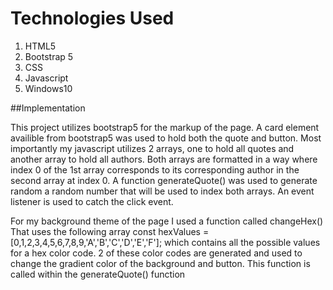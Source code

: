 # Technologies Used

1. HTML5
2. Bootstrap 5
3. CSS
4. Javascript
5. Windows10

##Implementation

This project utilizes bootstrap5 for the markup of the page. A card element availible from bootstrap5 was used to hold both the quote and button. Most importantly my javascript utilizes 2 arrays, one to hold all quotes and another array to hold all authors. Both arrays are formatted in a way where index 0 of the 1st array corresponds to its corresponding author in the second array at index 0. A function generateQuote() was used to generate random a random number that will be used to index both arrays. An event listener is used to catch the click event.

For my background theme of the page I used a function called
  changeHex()
That uses the following array
  const hexValues = [0,1,2,3,4,5,6,7,8,9,'A','B','C','D','E','F'];
which contains all the possible values for a hex color code. 2 of these color codes are generated and used to change the gradient color of the background and button. This function is called within the generateQuote() function

